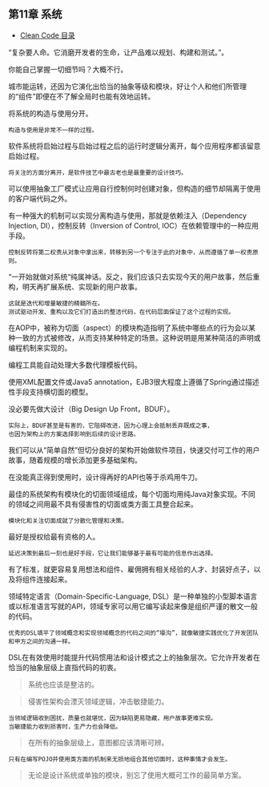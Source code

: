 ## 第11章 系统

- [Clean Code 目录](./index.md)

“复杂要人命。它消磨开发者的生命，让产品难以规划、构建和测试。”。

你能自己掌握一切细节吗？大概不行。

城市能运转，还因为它演化出恰当的抽象等级和模块，好让个人和他们所管理的“组件”即便在不了解全局时也能有效地运转。

将系统的构造与使用分开。

    构造与使用是非常不一样的过程。

软件系统将启始过程与启始过程之后的运行时逻辑分离开，每个应用程序都该留意启始过程。

    将关注的方面分离开，是软件技艺中最古老也是最重要的设计技巧。

可以使用抽象工厂模式让应用自行控制何时创建对象，但构造的细节却隔离于使用的客户端代码之外。

有一种强大的机制可以实现分离构造与使用，那就是依赖注入（Dependency Injection, DI），控制反转（Inversion of Control, IOC）在依赖管理中的一种应用手段。

    控制反转将第二权责从对象中拿出来，转移到另一个专注于此的对象中，从而遵循了单一权责原则。

“一开始就做对系统“纯属神话。反之，我们应该只去实现今天的用户故事，然后重构，明天再扩展系统、实现新的用户故事。

    这就是迭代和增量敏捷的精髓所在。
    测试驱动开发、重构以及它们打造出的整洁代码，在代码层面保证了这个过程的实现。

在AOP中，被称为切面（aspect）的模块构造指明了系统中哪些点的行为会以某种一致的方式被修改，从而支持某种特定的场景。这种说明是用某种简洁的声明或编程机制来实现的。

编程工具能自动处理大多数代理模板代码。

使用XML配置文件或Java5 annotation，EJB3很大程度上遵循了Spring通过描述性手段支持横切面的模型。

没必要先做大设计（Big Design Up Front，BDUF）。

    实际上，BDUF甚至是有害的，它阻碍改进，因为心理上会抵制丢弃既成之事，
    也因为架构上的方案选择影响到后续的设计思路。

我们可以从“简单自然”但切分良好的架构开始做软件项目，快速交付可工作的用户故事，随着规模的增长添加更多基础架构。

在没能真正得到使用时，设计得再好的API也等于杀鸡用牛刀。

最佳的系统架构有模块化的切面领域组成，每个切面均用纯Java对象实现。不同的领域之间用最不具有侵害性的切面或类方面工具整合起来。

    模块化和关注切面成就了分散化管理和决策。

最好是授权给最有资格的人。

    延迟决策到最后一刻也是好手段，它让我们能够基于最有可能的信息作出选择。

有了标准，就更容易复用想法和组件、雇佣拥有相关经验的人才、封装好点子，以及将组件连接起来。

领域特定语言（Domain-Specific-Language, DSL）是一种单独的小型脚本语言或以标准语言写就的API，领域专家可以用它编写读起来像是组织严谨的散文一般的代码。

    优秀的DSL填平了领域概念和实现领域概念的代码之间的“壕沟”，就像敏捷实践优化了开发团队和甲方之间的沟通一样。

DSL在有效使用时能提升代码惯用法和设计模式之上的抽象层次。它允许开发者在恰当的抽象层级上直指代码的初衷。

> 系统也应该是整洁的。

> 侵害性架构会湮灭领域逻辑，冲击敏捷能力。

    当领域逻辑收到困扰，质量也就堪忧，因为缺陷更易隐藏，用户故事更难实现。
    当敏捷能力收到损害时，生产力也会降低。

> 在所有的抽象层级上，意图都应该清晰可辨。

    只有在编写POJO并使用类方面的机制来无损地组合其他切面时，这种事情才会发生。

> 无论是设计系统或单独的模块，别忘了使用大概可工作的最简单方案。